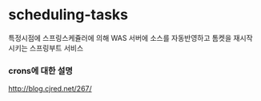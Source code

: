 # scheduling-tasks

특정시점에 스프링스케쥴러에 의해 WAS 서버에 소스를 자동반영하고 톰켓을 재시작 시키는 스프링부트 서비스

### crons에 대한 설명

http://blog.cjred.net/267/